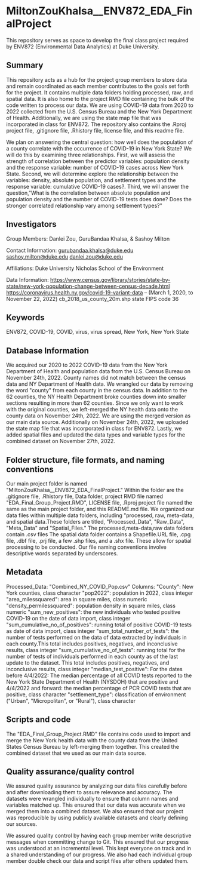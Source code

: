 # MiltonZouKhalsa__ENV872_EDA_FinalProject

This repository serves as space to develop the final class project required by ENV872 (Environmental Data Analytics) at Duke University.

## Summary

This repository acts as a hub for the project group members to store data and remain coordinated as each member contributes to the goals set forth for the project.  It contains multiple data folders holding processed, raw, and spatial data.  It is also home to the project RMD file containing the bulk of the code written to process our data.  We are using COVID-19 data from 2020 to 2022 collected from the U.S. Census Bureau and the New York Department of Health. Additionally, we are using the state map file that was incorporated in class for ENV872.  The repository also contains the .Rproj project file, .gitignore file, .Rhistory file, license file, and this readme file.

We plan on answering the central question: how well does the population of a county correlate with the occurrence of COVID-19 in New York State?  We will do this by examining three relationships.  First, we will assess the strength of correlation between the predictor variables: population density and the response variable: number of COVID-19 cases across New York State.  Second, we will determine explore the relationship between the variables: density, absolute population,
and settlement types and the response variable: cumulative COVID-19 cases?.  Third, we will answer the question,"What is the correlation between absolute population and population density 
and the number of COVID-19 tests does done? Does the stronger correlated 
relationship vary among settlement types?"

## Investigators

Group Members:
Danlei Zou, GuruBandaa Khalsa, & Sashoy Milton

Contact Information:
gurubandaa.khalsa@duke.edu
sashoy.milton@duke.edu
danlei.zou@duke.edu

Affiliations: Duke University Nicholas School of the Environment

Data Information:
https://www.census.gov/library/stories/state-by-state/new-york-population-change-between-census-decade.html
https://coronavirus.health.ny.gov/covid-19-variant-data – (March 1, 2020,  to November 22, 2022)
cb_2018_us_county_20m.shp state FIPS code 36

## Keywords

ENV872, COVID-19, COVID, virus, virus spread, New York, New York State

## Database Information

We acquired our 2020 to 2022 COVID-19 data from the New York Department of Health and population data from the U.S. Census Bureau on November 24th, 2022.  County names did not match between the census data and NY Department of Health data.  We wrangled our data by removing the word "county" from each county in the census data.  In addition to the 62 counties, the NY Health Department broke counties down into smaller sections resulting in more than 62 counties.  Since we only want to work with the original counties, we left-merged the NY health data onto the county data on November 24th, 2022.  We are using the merged version as our main data source.  Additionally on November 24th, 2022, we uploaded the state map file that was incorporated in class for ENV872.  Lastly, we added spatial files and updated the data types and variable types for the combined dataset on November 27th, 2022.

## Folder structure, file formats, and naming conventions 

Our main project folder is named "MiltonZouKhalsa__ENV872_EDA_FinalProject."  Within the folder are the  .gitignore file, .Rhistory file, Data folder, project RMD file named "EDA_Final_Group_Project.RMD", LICENSE file, .Rproj project file named the same as the main project folder, and this README.md file.  We organized our data files within multiple data folders, including "processed, raw, meta-data, and spatial data.These folders are titled, "Processed_Data", "Raw_Data", "Meta_Data" and "Spatial_Files."  The processed,meta-data,raw data folders contain .csv files  The spatial data folder contains a Shapefile.URL file, .cpg file, .dbf file, .prj file, a few .shp files, and a .shx file.  These allow for spatial processing to be conducted.  Our file naming conventions involve descriptive words separated by underscores.

## Metadata

Processed_Data: "Combined_NY_COVID_Pop.csv"
Columns:
"County": New York counties, class character
"pop2022": population in 2022, class integer
"area_milessquared": area in square miles, class numeric
"density_permilessquared": population density in square miles, class numeric
"sum_new_positives": the new individuals who tested positive COVID-19 on the date of data import, class integer
"sum_cumulative_no_of_positives": running total of positive COVID-19 tests as date of data import, class integer 
"sum_total_number_of_tests": the number of tests performed on the data of data extracted by individuals in each county.This total includes positives, negatives, and inconclusive results, class integer
"sum_cumulative_no_of_tests": running total for the number of tests of individuals performed in each county as of the last update to the dataset. This total includes positives, negatives, and inconclusive results, class integer
"median_test_positive": For the dates before 4/4/2022: The median percentage of all COVID tests reported to the New York State Department of Health (NYSDOH) that are positive and 4/4/2022 and forward: the median percentage of PCR COVID tests that are positive, class character
"settlement_type": classification of environment ("Urban", "Micropolitan", or "Rural"), class character



## Scripts and code

The "EDA_Final_Group_Project.RMD" file contains code used to import and merge the New York health data with the county data from the United States Census Bureau by left-merging them together.  This created the combined dataset that we used as our main data source.

## Quality assurance/quality control

We assured quality assurance by analyzing our data files carefully before and after downloading them to assure relevance and accuracy.  The datasets were wrangled individually to ensure that column names and variables matched up.  This ensured that our data was accurate when we merged them into a combined dataset.  We also ensured that our project was reproducible by using publicly available datasets and clearly defining our sources.

We assured quality control by having each group member write descriptive messages when committing change to Git.  This ensured that our progress was understood at an incremental level.  This kept everyone on track and in a shared understanding of our progress.  We also had each individual group member double check our data and script files after others updated them.
